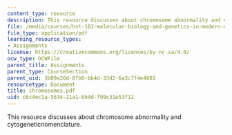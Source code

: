 ```yaml
---
content_type: resource
description: This resource discusses about chromosome abnormality and cytogeneticnomenclature.
file: /media/courses/hst-161-molecular-biology-and-genetics-in-modern-medicine-fall-2007/c6c4ec1a563421a16b4df99c31e53f12_chromosomes.pdf
file_type: application/pdf
learning_resource_types:
- Assignments
license: https://creativecommons.org/licenses/by-nc-sa/4.0/
ocw_type: OCWFile
parent_title: Assignments
parent_type: CourseSection
parent_uid: 3b09a20d-8fb0-bb4d-33d2-6a3c7f4e4601
resourcetype: Document
title: chromosomes.pdf
uid: c6c4ec1a-5634-21a1-6b4d-f99c31e53f12
---
```

This resource discusses about chromosome abnormality and cytogeneticnomenclature.